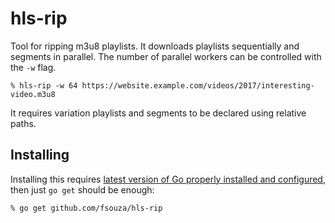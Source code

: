# hls-rip

Tool for ripping m3u8 playlists. It downloads playlists sequentially and
segments in parallel. The number of parallel workers can be controlled with the
``-w`` flag.

```
% hls-rip -w 64 https://website.example.com/videos/2017/interesting-video.m3u8
```

It requires variation playlists and segments to be declared using relative
paths.

## Installing

Installing this requires [latest version of Go properly installed and
configured](https://golang.org/doc/install), then just ``go get`` should be
enough:

```
% go get github.com/fsouza/hls-rip
```
